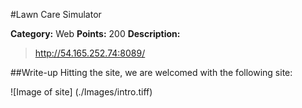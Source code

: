 #Lawn Care Simulator

**Category:** Web
**Points:** 200
**Description:**

> http://54.165.252.74:8089/

##Write-up
Hitting the site, we are welcomed with the following site:

![Image of site]
(./Images/intro.tiff)

